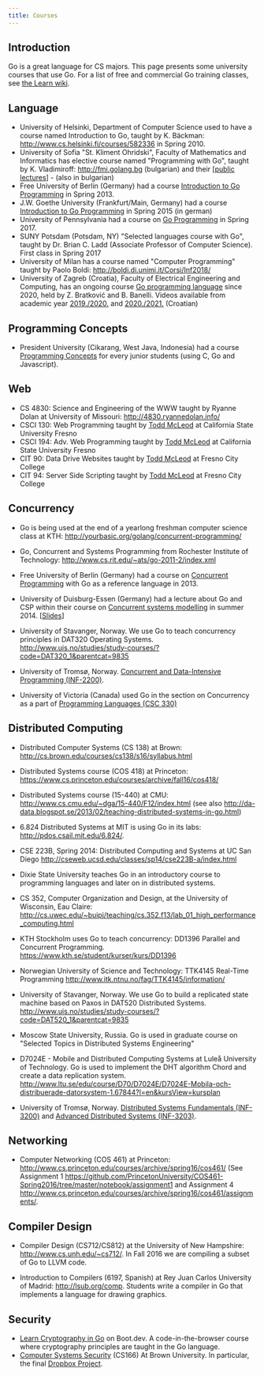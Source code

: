 ```yaml
---
title: Courses
---
```


## Introduction

Go is a great language for CS majors. This page presents some university courses that use Go. For a list of free and commercial Go training classes, see [the Learn wiki](Learn).

## Language

  * University of Helsinki, Department of Computer Science used to have a course named Introduction to Go, taught by K. Bäckman: http://www.cs.helsinki.fi/courses/582336 in Spring 2010.
  * University of Sofia "St. Kliment Ohridski", Faculty of Mathematics and Informatics has elective course named "Programming with Go", taught by K. Vladimiroff: http://fmi.golang.bg (bulgarian) and their [[public lectures](https://github.com/fmi/go-lectures)] - (also in bulgarian)
  * Free University of Berlin (Germany) had a course [Introduction to Go Programming](http://w3.inf.fu-berlin.de/lehre/WS12/go/) in Spring 2013.
  * J.W. Goethe University (Frankfurt/Main, Germany) had a course [Introduction to Go Programming](http://www.sepl.informatik.uni-frankfurt.de/2014-ws/b-ps2/index.de.html) in Spring 2015 (in german)
  * University of Pennsylvania had a course on [Go Programming](https://www.seas.upenn.edu/~cis193/) in Spring 2017.
  * SUNY Potsdam (Potsdam, NY) "Selected languages course with Go", taught by Dr. Brian C. Ladd (Associate Professor of Computer Science). First class in Spring 2017
  * University of Milan has a course named "Computer Programming" taught by Paolo Boldi: http://boldi.di.unimi.it/Corsi/Inf2018/ 
  * University of Zagreb (Croatia), Faculty of Electrical Engineering and Computing, has an ongoing course [Go programming language](https://www.fer.unizg.hr/en/course/gpl) since 2020, held by Z. Bratković and B. Banelli. Videos available from academic year [2019./2020.](https://www.youtube.com/watch?v=mq18_oSNkHE&list=PLDG0WuJlyEw3GuJ4FAoP-ea8PCsU5J-9K&pp=iAQB) and [2020./2021.](https://www.youtube.com/watch?v=Ms_5seF6Smg&list=PLDG0WuJlyEw1o7cQ7Raf_SHgak4G57zCW&pp=iAQB) (Croatian)


## Programming Concepts

   * President University (Cikarang, West Java, Indonesia) had a course [Programming Concepts](http://president.ac.id/study/undergraduate/school-of-computer-science/information-technology) for every junior students (using C, Go and Javascript).

## Web

  * CS 4830: Science and Engineering of the WWW taught by Ryanne Dolan at University of Missouri: http://4830.ryannedolan.info/
  * CSCI 130: Web Programming taught by [Todd McLeod](https://www.udemy.com/user/toddmcleod/) at California State University Fresno
  * CSCI 194: Adv. Web Programming taught by [Todd McLeod](https://www.udemy.com/user/toddmcleod/) at California State University Fresno
  * CIT 90: Data Drive Websites taught by [Todd McLeod](https://www.udemy.com/user/toddmcleod/) at Fresno City College
  * CIT 94: Server Side Scripting taught by [Todd McLeod](https://www.udemy.com/user/toddmcleod/) at Fresno City College

## Concurrency

  * Go is being used at the end of a yearlong freshman computer science class at KTH: http://yourbasic.org/golang/concurrent-programming/

  * Go, Concurrent and Systems Programming from Rochester Institute of Technology: http://www.cs.rit.edu/~ats/go-2011-2/index.xml

  * Free University of Berlin (Germany) had a course on [Concurrent Programming](http://w3.inf.fu-berlin.de/lehre/SS13/alp4/) with Go as a reference language in 2013.

  * University of Duisburg-Essen (Germany) had a lecture about Go and CSP within their course on [Concurrent systems modelling](http://www.ti.inf.uni-due.de/teaching/ss2014/mod_ns/) in summer 2014. [[Slides](http://www.ti.inf.uni-due.de/fileadmin/public/teaching/mod_ns/folien/SS2014/google-go-2x2.pdf)]

  * University of Stavanger, Norway. We use Go to teach concurrency principles in DAT320 Operating Systems. http://www.uis.no/studies/study-courses/?code=DAT320_1&parentcat=9835

  * University of Tromsø, Norway. [Concurrent and Data-Intensive Programming (INF-2200)](https://uit-inf-2202-f16.github.io/). 

  * University of Victoria (Canada) used Go in the section on Concurrency as a part of [Programming Languages (CSC 330)](https://heat.csc.uvic.ca/coview/course/2017091/CSC330)

## Distributed Computing

  * Distributed Computer Systems (CS 138) at Brown: http://cs.brown.edu/courses/cs138/s16/syllabus.html

  * Distributed Systems course (COS 418) at Princeton: https://www.cs.princeton.edu/courses/archive/fall16/cos418/

  * Distributed Systems course (15-440) at CMU: http://www.cs.cmu.edu/~dga/15-440/F12/index.html (see also http://da-data.blogspot.se/2013/02/teaching-distributed-systems-in-go.html)

  * 6.824 Distributed Systems at MIT is using Go in its labs: http://pdos.csail.mit.edu/6.824/.

  * CSE 223B, Spring 2014: Distributed Computing and Systems at UC San Diego http://cseweb.ucsd.edu/classes/sp14/cse223B-a/index.html

  * Dixie State University teaches Go in an introductory course to programming languages and later on in distributed systems.

  * CS 352, Computer Organization and Design, at the University of Wisconsin, Eau Claire: http://cs.uwec.edu/~buipj/teaching/cs.352.f13/lab_01_high_performance_computing.html

  * KTH Stockholm uses Go to teach concurrency: DD1396 Parallel and Concurrent Programming. https://www.kth.se/student/kurser/kurs/DD1396

  * Norwegian University of Science and Technology: TTK4145 Real-Time Programming http://www.itk.ntnu.no/fag/TTK4145/information/

  * University of Stavanger, Norway. We use Go to build a replicated state machine based on Paxos in DAT520 Distributed Systems. http://www.uis.no/studies/study-courses/?code=DAT520_1&parentcat=9835

  * Moscow State University, Russia. Go is used in graduate course on "Selected Topics in Distributed Systems Engineering"

  * D7024E - Mobile and Distributed Computing Systems at Luleå University of Technology. Go is used to implement the DHT algorithm Chord and create a data replication system. http://www.ltu.se/edu/course/D70/D7024E/D7024E-Mobila-och-distribuerade-datorsystem-1.67844?l=en&kursView=kursplan

  * University of Tromsø, Norway. [Distributed Systems Fundamentals (INF-3200)](https://uit.no/education/courses/course?p_document_id=291961) and [Advanced Distributed Systems (INF-3203)](https://uit.no/education/courses/course?p_document_id=292883). 

## Networking

  * Computer Networking (COS 461) at Princeton: http://www.cs.princeton.edu/courses/archive/spring16/cos461/  (See Assignment 1 https://github.com/PrincetonUniversity/COS461-Spring2016/tree/master/notebook/assignment1 and Assignment 4 http://www.cs.princeton.edu/courses/archive/spring16/cos461/assignments/.

## Compiler Design

  * Compiler Design (CS712/CS812) at the University of New Hampshire: http://www.cs.unh.edu/~cs712/. In Fall 2016 we are compiling a subset of Go to LLVM code.

  * Introduction to Compilers (6197, Spanish) at Rey Juan Carlos University of Madrid: http://lsub.org/comp. Students write a compiler in Go that implements a language for drawing graphics.

## Security

  * [Learn Cryptography in Go](https://boot.dev/learn/learn-cryptography) on Boot.dev. A code-in-the-browser course where cryptography principles are taught in the Go language.
  * [Computer Systems Security](https://cs.brown.edu/courses/cs166/) (CS166) At Brown University. In particular, the final [Dropbox Project](https://cs.brown.edu/courses/cs166/files/assignments/dropbox.pdf).


